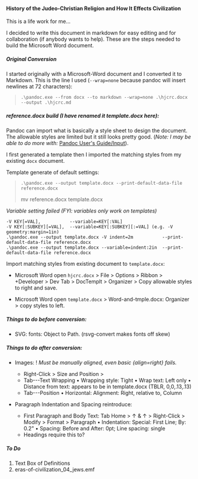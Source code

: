 #### History of the Judeo-Christian Religion and How It Effects Civilization

This is a life work for me...

I decided to write this document in markdown for easy editing and for collaboration (if anybody wants to help). These are the steps needed to build the Microsoft Word document.

##### Original Conversion

I started originally with a Microsoft-Word document and I converted it to Markdown. This is the line I used (`--wrap=none` because pandoc will insert newlines at 72 characters):

>     .\pandoc.exe --from docx --to markdown --wrap=none .\hjcrc.docx --output .\hjcrc.md

##### reference.docx build (I have renamed it template.docx here):

Pandoc can import what is basically a style sheet to design the document. The allowable styles are limited but it still looks pretty good. (*Note: I may be able to do more with:* [Pandoc User's Guide/Input](https://pandoc.org/MANUAL.html#input)).

I first generated a template then I imported the matching styles from my existing `docx` document.

Template generate of default settings:

>     .\pandoc.exe --output template.docx --print-default-data-file reference.docx
> mv reference.docx template.docx

*Variable setting failed (FYI: variables only work on templates)*

    -V KEY[=VAL],           --variable=KEY[:VAL]
    -V KEY[:SUBKEY][=VAL],  --variable=KEY[:SUBKEY][:=VAL] (e.g. -V geometry:margin=1in)
    .\pandoc.exe --output template.docx -V indent=2m           --print-default-data-file reference.docx   
    .\pandoc.exe --output template.docx --variable=indent:2in  --print-default-data-file reference.docx

Import matching styles from existing document to `template.docx`:

* Microsoft Word open `hjcrc.docx` > File > Options > Ribbon > +Developer > Dev Tab > DocTemplt > Organizer > Copy allowable styles to right and save.

* Microsoft Word open `template.docx`  > Word-and-tmple.docx: Organizer > copy styles to left.

##### Things to do before conversion:

* SVG: fonts: Object to Path. (rsvg-convert makes fonts off skew)

##### Things to do after conversion:

* Images: 
	! *Must be manually aligned, even basic {align=right} fails.*
	+ Right-Click > Size and Position >
	+ Tab---Text Wrapping
		• Wrapping style:			Tight
		• Wrap text:					Left only
		• Distance from text: appears to be in template.docx (TBLR, 0,0,.13,.13)
	+ Tab---Position
		• Horizontal:					Alignment: Right, relative to, Column

* Paragraph Indentation and Spacing reintroduce:
	+ First Paragraph and Body Text:
		Tab Home > ↑ 		& 	↑ > Right-Click > Modify > Format > Paragraph
			• Indentation: 	Special: First Line; By: 0.2"
			• Spacing:			Before and After: 0pt; Line spacing: single
	+ Headings require this to?

##### To Do

1) Text Box of Definitions
2) eras-of-civilization_04_jews.emf